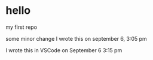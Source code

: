 # hello
my first repo

some minor change
I wrote this on september 6, 3:05 pm

I wrote this in VSCode on September 6 3:15 pm